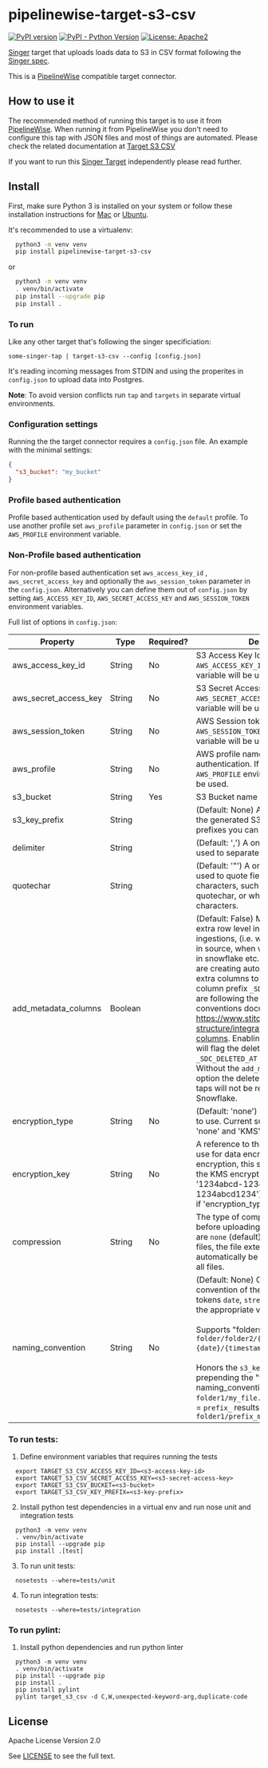 # pipelinewise-target-s3-csv

[![PyPI version](https://badge.fury.io/py/pipelinewise-target-s3-csv.svg)](https://badge.fury.io/py/pipelinewise-target-s3-csv)
[![PyPI - Python Version](https://img.shields.io/pypi/pyversions/pipelinewise-target-s3-csv.svg)](https://pypi.org/project/pipelinewise-target-s3-csv/)
[![License: Apache2](https://img.shields.io/badge/License-Apache2-yellow.svg)](https://opensource.org/licenses/Apache-2.0)

[Singer](https://www.singer.io/) target that uploads loads data to S3 in CSV format
following the [Singer spec](https://github.com/singer-io/getting-started/blob/master/docs/SPEC.md).

This is a [PipelineWise](https://transferwise.github.io/pipelinewise) compatible target connector.

## How to use it

The recommended method of running this target is to use it from [PipelineWise](https://transferwise.github.io/pipelinewise). When running it from PipelineWise you don't need to configure this tap with JSON files and most of things are automated. Please check the related documentation at [Target S3 CSV](https://transferwise.github.io/pipelinewise/connectors/targets/s3_csv.html)

If you want to run this [Singer Target](https://singer.io) independently please read further.

## Install

First, make sure Python 3 is installed on your system or follow these
installation instructions for [Mac](http://docs.python-guide.org/en/latest/starting/install3/osx/) or
[Ubuntu](https://www.digitalocean.com/community/tutorials/how-to-install-python-3-and-set-up-a-local-programming-environment-on-ubuntu-16-04).

It's recommended to use a virtualenv:

```bash
  python3 -m venv venv
  pip install pipelinewise-target-s3-csv
```

or

```bash
  python3 -m venv venv
  . venv/bin/activate
  pip install --upgrade pip
  pip install .
```

### To run

Like any other target that's following the singer specificiation:

`some-singer-tap | target-s3-csv --config [config.json]`

It's reading incoming messages from STDIN and using the properites in `config.json` to upload data into Postgres.

**Note**: To avoid version conflicts run `tap` and `targets` in separate virtual environments.

### Configuration settings

Running the the target connector requires a `config.json` file. An example with the minimal settings:

   ```json
   {
     "s3_bucket": "my_bucket"
   }
   ```

### Profile based authentication

Profile based authentication used by default using the `default` profile. To use another profile set `aws_profile` parameter in `config.json` or set the `AWS_PROFILE` environment variable.

### Non-Profile based authentication

For non-profile based authentication set `aws_access_key_id` , `aws_secret_access_key` and optionally the `aws_session_token` parameter in the `config.json`. Alternatively you can define them out of `config.json` by setting `AWS_ACCESS_KEY_ID`, `AWS_SECRET_ACCESS_KEY` and `AWS_SESSION_TOKEN` environment variables.


Full list of options in `config.json`:

| Property                            | Type    | Required?  | Description                                                   |
|-------------------------------------|---------|------------|---------------------------------------------------------------|
| aws_access_key_id                   | String  | No         | S3 Access Key Id. If not provided, `AWS_ACCESS_KEY_ID` environment variable will be used. |
| aws_secret_access_key               | String  | No         | S3 Secret Access Key. If not provided, `AWS_SECRET_ACCESS_KEY` environment variable will be used. |
| aws_session_token                   | String  | No         | AWS Session token. If not provided, `AWS_SESSION_TOKEN` environment variable will be used. |
| aws_profile                         | String  | No         | AWS profile name for profile based authentication. If not provided, `AWS_PROFILE` environment variable will be used. |
| s3_bucket                           | String  | Yes        | S3 Bucket name                                                |
| s3_key_prefix                       | String  |            | (Default: None) A static prefix before the generated S3 key names. Using prefixes you can |
| delimiter                           | String  |            | (Default: ',') A one-character string used to separate fields. |
| quotechar                           | String  |            | (Default: '"') A one-character string used to quote fields containing special characters, such as the delimiter or quotechar, or which contain new-line characters. |
| add_metadata_columns                | Boolean |            | (Default: False) Metadata columns add extra row level information about data ingestions, (i.e. when was the row read in source, when was inserted or deleted in snowflake etc.) Metadata columns are creating automatically by adding extra columns to the tables with a column prefix `_SDC_`. The column names are following the stitch naming conventions documented at https://www.stitchdata.com/docs/data-structure/integration-schemas#sdc-columns. Enabling metadata columns will flag the deleted rows by setting the `_SDC_DELETED_AT` metadata column. Without the `add_metadata_columns` option the deleted rows from singer taps will not be recongisable in Snowflake. |
| encryption_type                     | String  | No         | (Default: 'none') The type of encryption to use. Current supported options are: 'none' and 'KMS'. |
| encryption_key                      | String  | No         | A reference to the encryption key to use for data encryption. For KMS encryption, this should be the name of the KMS encryption key ID (e.g. '1234abcd-1234-1234-1234-1234abcd1234'). This field is ignored if 'encryption_type' is none or blank. |
| compression                         | String  | No         | The type of compression to apply before uploading. Supported options are `none` (default) and `gzip`. For gzipped files, the file extension will automatically be changed to `.csv.gz` for all files. |
| naming_convention                   | String  | No         | (Default: None) Custom naming convention of the s3 key. Replaces tokens `date`, `stream`, and `timestamp` with the appropriate values. <br><br>Supports "folders" in s3 keys e.g. `folder/folder2/{stream}/export_date={date}/{timestamp}.csv`. <br><br>Honors the `s3_key_prefix`,  if set, by prepending the "filename". E.g. naming_convention = `folder1/my_file.csv` and s3_key_prefix = `prefix_` results in `folder1/prefix_my_file.csv` |

### To run tests:

1. Define environment variables that requires running the tests
```
  export TARGET_S3_CSV_ACCESS_KEY_ID=<s3-access-key-id>
  export TARGET_S3_CSV_SECRET_ACCESS_KEY=<s3-secret-access-key>
  export TARGET_S3_CSV_BUCKET=<s3-bucket>
  export TARGET_S3_CSV_KEY_PREFIX=<s3-key-prefix>
```

2. Install python test dependencies in a virtual env and run nose unit and integration tests
```
  python3 -m venv venv
  . venv/bin/activate
  pip install --upgrade pip
  pip install .[test]
```

3. To run unit tests:
```
  nosetests --where=tests/unit
```

4. To run integration tests:
```
  nosetests --where=tests/integration
```

### To run pylint:

1. Install python dependencies and run python linter
```
  python3 -m venv venv
  . venv/bin/activate
  pip install --upgrade pip
  pip install .
  pip install pylint
  pylint target_s3_csv -d C,W,unexpected-keyword-arg,duplicate-code
```

## License

Apache License Version 2.0

See [LICENSE](LICENSE) to see the full text.